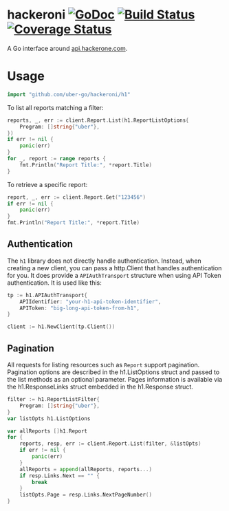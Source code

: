 hackeroni [![GoDoc][doc-img]][doc] [![Build Status][ci-img]][ci] [![Coverage Status][cov-img]][cov]
======
A Go interface around [api.hackerone.com](https://api.hackerone.com/).

# Usage
```go
import "github.com/uber-go/hackeroni/h1"
```

To list all reports matching a filter:
```go
reports, _, err := client.Report.List(h1.ReportListOptions{
	Program: []string{"uber"},
})
if err != nil {
	panic(err)
}
for _, report := range reports {
	fmt.Println("Report Title:", *report.Title)
}
```

To retrieve a specific report:
```go
report, _, err := client.Report.Get("123456")
if err != nil {
	panic(err)
}
fmt.Println("Report Title:", *report.Title)
```

## Authentication
The `h1` library does not directly handle authentication. Instead, when creating a new client, you can pass a http.Client that handles authentication for you. It does provide a `APIAuthTransport` structure when using API Token authentication. It is used like this:
```go
tp := h1.APIAuthTransport{
	APIIdentifier: "your-h1-api-token-identifier",
	APIToken: "big-long-api-token-from-h1",
}

client := h1.NewClient(tp.Client())
```

## Pagination
All requests for listing resources such as `Report` support pagination. Pagination options are described in the h1.ListOptions struct and passed to the list methods as an optional parameter. Pages information is available via the h1.ResponseLinks struct embedded in the h1.Response struct.
```go
filter := h1.ReportListFilter{
	Program: []string{"uber"},
}
var listOpts h1.ListOptions

var allReports []h1.Report
for {
	reports, resp, err := client.Report.List(filter, &listOpts)
	if err != nil {
		panic(err)
	}
	allReports = append(allReports, reports...)
	if resp.Links.Next == "" {
		break
	}
	listOpts.Page = resp.Links.NextPageNumber()
}
```

[doc-img]: https://godoc.org/github.com/uber-go/hackeroni/h1?status.svg
[doc]: https://godoc.org/github.com/uber-go/hackeroni/h1
[ci-img]: https://travis-ci.org/uber-go/hackeroni.svg?branch=master
[ci]: https://travis-ci.org/uber-go/hackeroni
[cov-img]: https://coveralls.io/repos/github/uber-go/hackeroni/badge.svg?branch=master
[cov]: https://coveralls.io/github/uber-go/hackeroni?branch=master
